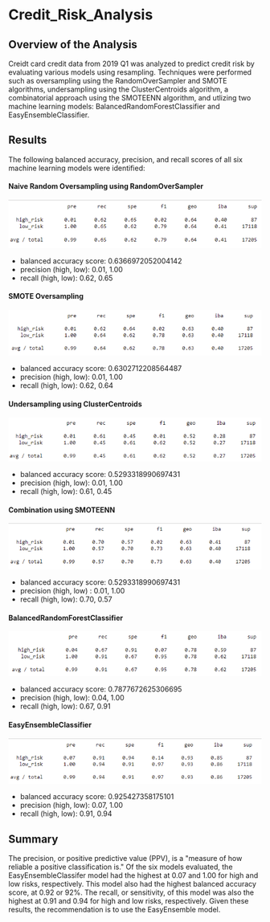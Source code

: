 # Credit_Risk_Analysis

## Overview of the Analysis

Creidt card credit data from 2019 Q1 was analyzed to predict credit risk by evaluating various models using resampling. Techniques were performed such as oversampling  using the RandomOverSampler and SMOTE algorithms, undersampling using the ClusterCentroids algorithm, a combinatorial approach using the SMOTEENN algorithm, and utlizing two machine learning models: BalancedRandomForestClassifier and EasyEnsembleClassifier. 


## Results

The following balanced accuracy, precision, and recall scores of all six machine learning models were identified:
#### Naive Random Oversampling using RandomOverSampler
![This is an image](https://github.com/lucymccanna/Credit_Risk_Analysis/blob/6b34df15f8b5e4f25eb47578e6a0d40a44366255/images/NaiveOversamplingMatric.png)

* balanced accuracy score: 0.6366972052004142
* precision (high, low): 0.01, 1.00 
* recall (high, low): 0.62, 0.65

#### SMOTE Oversampling
![This is an image](https://github.com/lucymccanna/Credit_Risk_Analysis/blob/6b34df15f8b5e4f25eb47578e6a0d40a44366255/images/SMOTEOversamplingMatrix.png)

* balanced accuracy score: 0.6302712208564487
* precision (high, low): 0.01, 1.00 
* recall (high, low): 0.62, 0.64

#### Undersampling using ClusterCentroids
![This is an image](https://github.com/lucymccanna/Credit_Risk_Analysis/blob/6b34df15f8b5e4f25eb47578e6a0d40a44366255/images/UndersamplingMatrix.png)

* balanced accuracy score: 0.5293318990697431
* precision (high, low): 0.01, 1.00 
* recall (high, low): 0.61, 0.45 
          
#### Combination using SMOTEENN
![This is an image](https://github.com/lucymccanna/Credit_Risk_Analysis/blob/6b34df15f8b5e4f25eb47578e6a0d40a44366255/images/ComboMatrix.png)

* balanced accuracy score: 0.5293318990697431
* precision (high, low) : 0.01, 1.00
* recall (high, low): 0.70, 0.57

#### BalancedRandomForestClassifier
![This is an image](https://github.com/lucymccanna/Credit_Risk_Analysis/blob/6b34df15f8b5e4f25eb47578e6a0d40a44366255/images/BalancedForestMatrix.png)

* balanced accuracy score: 0.7877672625306695
* precision (high, low): 0.04, 1.00
* recall (high, low): 0.67, 0.91 
          
#### EasyEnsembleClassifier
![This is an image](https://github.com/lucymccanna/Credit_Risk_Analysis/blob/6b34df15f8b5e4f25eb47578e6a0d40a44366255/images/EasyEnsembleMatrix.png)

* balanced accuracy score: 0.925427358175101
* precision (high, low): 0.07, 1.00
* recall (high, low): 0.91, 0.94


## Summary
The precision, or positive predictive value (PPV), is a "measure of how reliable a positive classification is." Of the six models evaluated, the EasyEnsembleClassifer model had the highest at 0.07 and 1.00 for high and low risks, respectively. This model also had the highest balanced accuracy score, at 0.92 or 92%. The recall, or sensitivity, of this model was also the highest at 0.91 and 0.94 for high and low risks, respectively. Given these results, the recommendation is to use the EasyEnsemble model. 
